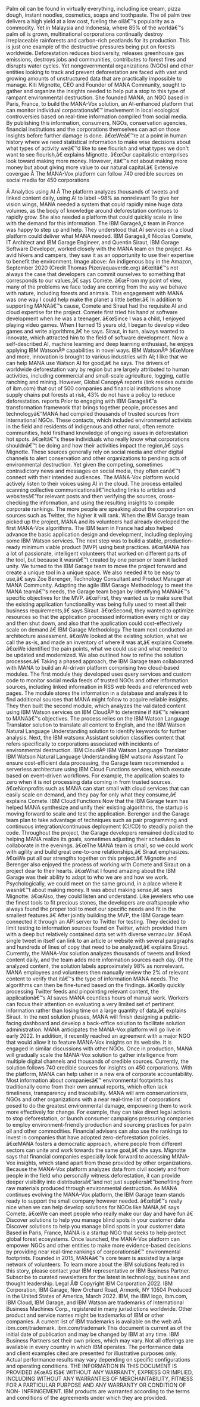 ﻿Palm oil can be found in virtually everything, including ice cream, pizza dough, instant noodles, cosmetics, soaps and toothpaste. The oil palm tree delivers a high yield at a low cost, fueling the oilâ€™s popularity as a commodity. Yet in Malaysia and Indonesia, where 85% of the worldâ€™s palm oil is grown, multinational corporations continually destroy irreplaceable rainforests and carbon-rich peatlands for its production. This is just one example of the destructive pressures being put on forests worldwide. Deforestation reduces biodiversity, releases greenhouse gas emissions, destroys jobs and communities, contributes to forest fires and disrupts water cycles. Yet nongovernmental organizations (NGOs) and other entities looking to track and prevent deforestation are faced with vast and growing amounts of unstructured data that are practically impossible to manage. Kiti Mignotte, CEO and Founder of MANA Community, sought to gather and organize the insights needed to help put a stop to this type of rampant environmental destruction. She founded MANA, an NGO based in Paris, France, to build the MANA-Vox solution, an AI-enhanced platform that can monitor individual corporationsâ€™ involvement in local ecological controversies based on real-time information compiled from social media. By publishing this information, consumers, NGOs, conservation agencies, financial institutions and the corporations themselves can act on those insights before further damage is done. â€œWeâ€™re at a point in human history where we need statistical information to make wise decisions about what types of activity weâ€™d like to see flourish and what types we don't want to see flourish,â€ explains Mignotte. â€œOur capitalistic enterprises look toward making more money. However, itâ€™s not about making more money but about giving more value to our natural capital.â€ Extensive covergae Â  The MANA-Vox platform can follow 740 credible sources on social media for 450 corporations

Â Analytics using AI Â  The platform analyzes thousands of tweets and linked content daily, using AI to label ~98% as nonrelevant To give her vision wings, MANA needed a system that could rapidly mine huge data volumes, as the body of knowledge around deforestation continues to rapidly grow. She also needed a platform that could quickly scale in line with the demand for this information. The IBM Garageâ„¢ team in France was happy to step up and help. They understood that AI services on a cloud platform could deliver what MANA needed. IBM Garageâ„¢ Nicolas Comete, IT Architect and IBM Garage Engineer, and Quentin Siraut, IBM Garage Software Developer, worked closely with the MANA team on the project. As avid hikers and campers, they saw it as an opportunity to use their expertise to benefit the environment. Image above: An indigenous boy in the Amazon, September 2020 (Credit Thomas Pizer/aquaverde.org) â€œItâ€™s not always the case that developers can commit ourselves to something that corresponds to our values,â€ says Comete. â€œFrom my point of view, many of the problems we face today are coming from the way we behave with nature, including forests and animals. This engagement with MANA was one way I could help make the planet a little better.â€ In addition to supporting MANAâ€™s cause, Comete and Siraut had the requisite AI and cloud expertise for the project. Comete first tried his hand at software development when he was a teenager. â€œSince I was a child, I enjoyed playing video games. When I turned 15 years old, I began to develop video games and write algorithms,â€ he says. Siraut, in turn, always wanted to innovate, which attracted him to the field of software development. Now a self-described AI, machine learning and deep learning enthusiast, he enjoys applying IBM WatsonÂ® capabilities in novel ways. IBM WatsonÂ® â€œMore and more, innovation is brought to various industries with AI; I like that we can help MANA use Watson AI for good,â€ he says. The drivers of worldwide deforestation vary by region but are largely attributed to human activities, including commercial and small-scale agriculture, logging, cattle ranching and mining. However, Global CanopyÂ reports (link resides outside of ibm.com) that out of 500 companies and financial institutions whose supply chains put forests at risk, 43% do not have a policy to reduce deforestation. reports Prior to engaging with IBM Garageâ€”a transformation framework that brings together people, processes and technologyâ€”MANA had compiled thousands of trusted sources from international NGOs. These contacts, which included environmental activists in the field and residents of indigenous and other rural, often remote communities, held firsthand knowledge of ongoing issues in deforestation hot spots. â€œItâ€™s these individuals who really know what corporations shouldnâ€™t be doing and how their activities impact the region,â€ says Mignotte. These sources generally rely on social media and other digital channels to alert conservation and other organizations to pending acts of environmental destruction. Yet given the competing, sometimes contradictory news and messages on social media, they often canâ€™t connect with their intended audiences. The MANA-Vox platform would actively listen to their voices using AI in the cloud. The process entailed scanning collective communicationsâ€”including links to articles and websitesâ€”for relevant posts and then verifying the sources, cross-checking the information, and using the resulting insights to compile corporate rankings. The more people are speaking about the corporation on sources such as Twitter, the higher it will rank. When the IBM Garage team picked up the project, MANA and its volunteers had already developed the first MANA-Vox algorithms. The IBM team in France had also helped advance the basic application design and development, including deploying some IBM Watson services. The next step was to build a stable, production-ready minimum viable product (MVP) using best practices. â€œMANA has a lot of passionate, intelligent volunteers that worked on different parts of the tool, but because it wasnâ€™t created by one person or team it lacked unity. We turned to the IBM Garage team to move the project forward and create a unique tool in a unique space. We also needed it to be easy to use,â€ says Zoe Berenger, Technology Consultant and Product Manager at MANA Community. Adapting the agile IBM Garage Methodology to meet the MANA teamâ€™s needs, the Garage team began by identifying MANAâ€™s specific objectives for the MVP. â€œFirst, they wanted us to make sure that the existing application functionality was being fully used to meet all their business requirements,â€ says Siraut. â€œSecond, they wanted to optimize resources so that the application processed information every night or day and then shut down, and also that the application could cost-effectively scale on demand.â€ IBM Garage Methodology The team next conducted an architecture assessment. â€œWe looked at the existing solution, what we call the as-is, and made an inventory of where it was at,â€ explains Comete. â€œWe identified the pain points, what we could use and what needed to be updated and modernized. We also outlined how to refine the solution processes.â€ Taking a phased approach, the IBM Garage team collaborated with MANA to build an AI-driven platform comprising two cloud-based modules. The first module they developed uses query services and custom code to monitor social media feeds of trusted NGOs and other information sources, including linked information in RSS web feeds and referenced web pages. The module stores the information in a database and analyzes it to find additional sources that MANA might follow to acquire reliable insights. They then built the second module, which analyzes the validated content using IBM Watson services on IBM CloudÂ® to determine if itâ€™s relevant to MANAâ€™s objectives. The process relies on the IBM Watson Language Translator solution to translate all content to English, and the IBM Watson Natural Language Understanding solution to identify keywords for further analysis. Next, the IBM watsonx Assistant solution classifies content that refers specifically to corporations associated with incidents of environmental destruction. IBM CloudÂ® IBM Watson Language Translator IBM Watson Natural Language Understanding IBM watsonx Assistant To ensure cost-efficient data processing, the Garage team recommended a serverless architecture using IBM Cloud Functions services, which execute based on event-driven workflows. For example, the application scales to zero when it is not processing data coming in from trusted sources. â€œNonprofits such as MANA can start small with cloud services that can easily scale on demand, and they pay for only what they consume,â€ explains Comete. IBM Cloud Functions Now that the IBM Garage team has helped MANA synthesize and unify their existing algorithms, the startup is moving forward to scale and test the application. Berenger and the Garage team plan to take advantage of techniques such as pair programming and continuous integration/continuous deployment (CI/CD) to steadily polish the code. Throughout the project, the Garage developers remained dedicated to helping MANA realize its goals, sometimes adjusting their schedules to collaborate in the evenings. â€œThe MANA team is small, so we could work with agility and build great one-to-one relationships,â€ Siraut emphasizes. â€œWe put all our strengths together on this project.â€ Mignotte and Berenger also enjoyed the process of working with Comete and Siraut on a project dear to their hearts. â€œWhat I found amazing about the IBM Garage was their ability to adapt to who we are and how we work. Psychologically, we could meet on the same ground, in a place where it wasnâ€™t about making money. It was about making sense,â€ says Mignotte. â€œAlso, they could listen and understand. Like jewelers who use the finest tools to fit precious stones, the developers are craftspeople who always found the proper tool to meet our specific needs and fit in the smallest features.â€ After jointly building the MVP, the IBM Garage team connected it through an API server to Twitter for testing. They decided to limit testing to information sources found on Twitter, which provided them with a deep but relatively contained data set with diverse vernacular. â€œA single tweet in itself can link to an article or website with several paragraphs and hundreds of lines of copy that need to be analyzed,â€ explains Siraut. Currently, the MANA-Vox solution analyzes thousands of tweets and linked content daily, and the team adds more information sources each day. Of the analyzed content, the solution labels approximately 98% as nonrelevant. MANA employees and volunteers then manually review the 2% of relevant content to verify that itâ€™s the type of information MANA needs. The algorithms can then be fine-tuned based on the findings. â€œBy quickly processing Twitter feeds and pinpointing relevant content, the applicationâ€™s AI saves MANA countless hours of manual work. Workers can focus their attention on evaluating a very limited set of pertinent information rather than losing time on a large quantity of data,â€ explains Siraut. In the next solution phases, MANA will finish designing a public-facing dashboard and develop a back-office solution to facilitate solution administration. MANA anticipates the MANA-Vox platform will go live in early 2022. In addition, it recently reached an agreement with a major NGO that would allow it to feature MANA-Vox insights on its website. It is engaged in similar discussions with other NGOs. Once in production, MANA will gradually scale the MANA-Vox solution to gather intelligence from multiple digital channels and thousands of credible sources. Currently, the solution follows 740 credible sources for insights on 450 corporations. With the platform, MANA can help usher in a new era of corporate accountability. Most information about companiesâ€™ environmental footprints has traditionally come from their own annual reports, which often lack timeliness, transparency and traceability. MANA will arm conservationists, NGOs and other organizations with a near real-time list of corporations posed to do the greatest environmental damage, empowering them to work more effectively for change. For example, they can take direct legal actions to stop deforestation, or launch consumer campaigns pressuring companies to employ environment-friendly production and sourcing practices for palm oil and other commodities. Financial advisers can also use the rankings to invest in companies that have adopted zero-deforestation policies. â€œMANA fosters a democratic approach, where people from different sectors can unite and work towards the same goal,â€ she says. Mignotte says that financial companies especially look forward to accessing MANA-Vox insights, which stand apart from those provided by other organizations. Because the MANA-Vox platform analyzes data from civil society and from people in the field who personally witness deforestation, it can provide deeper visibility into distributorsâ€”and not just suppliersâ€”benefiting from raw materials produced through environmental destruction. As MANA continues evolving the MANA-Vox platform, the IBM Garage team stands ready to support the small company however needed. â€œItâ€™s really nice when we can help develop solutions for NGOs like MANA,â€ says Comete. â€œWe can meet people who really make our day and have fun.â€ Discover solutions to help you manage blind spots in your customer data Discover solutions to help you manage blind spots in your customer data Based in Paris, France, MANA is a startup NGO that seeks to help protect global forest ecosystems. Once launched, the MANA-Vox platform can empower NGOs and other entities to make more evidence-based decisions by providing near real-time rankings of corporationsâ€™ environmental footprints. Founded in 2015, MANAâ€™s core team is assisted by a large network of volunteers. To learn more about the IBM solutions featured in this story, please contact your IBM representative or IBM Business Partner. Subscribe to curated newsletters for the latest in technology, business and thought leadership. Legal Â© Copyright IBM Corporation 2022. IBM Corporation, IBM Garage, New Orchard Road, Armonk, NY 10504 Produced in the United States of America, March 2022. IBM, the IBM logo, ibm.com, IBM Cloud, IBM Garage, and IBM Watson are trademarks of International Business Machines Corp., registered in many jurisdictions worldwide. Other product and service names might be trademarks of IBM or other companies. A current list of IBM trademarks is available on the web atÂ ibm.com/trademark. ibm.com/trademark This document is current as of the initial date of publication and may be changed by IBM at any time. IBM Business Partners set their own prices, which may vary. Not all offerings are available in every country in which IBM operates. The performance data and client examples cited are presented for illustrative purposes only. Actual performance results may vary depending on specific configurations and operating conditions. THE INFORMATION IN THIS DOCUMENT IS PROVIDED â€œAS ISâ€ WITHOUT ANY WARRANTY, EXPRESS OR IMPLIED, INCLUDING WITHOUT ANY WARRANTIES OF MERCHANTABILITY, FITNESS FOR A PARTICULAR PURPOSE AND ANY WARRANTY OR CONDITION OF NON- INFRINGEMENT. IBM products are warranted according to the terms and conditions of the agreements under which they are provided.
